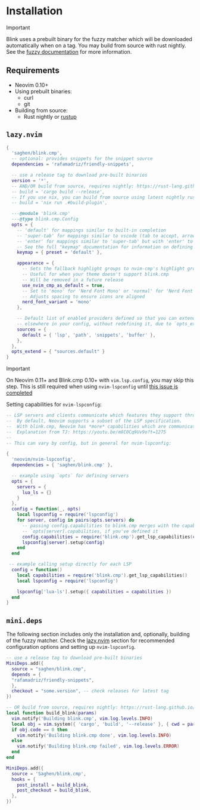 # Installation

> [!IMPORTANT]
> Blink uses a prebuilt binary for the fuzzy matcher which will be downloaded automatically when on a tag.
> You may build from source with rust nightly. See the [fuzzy documentation](./configuration/fuzzy.md) for more information.

## Requirements

- Neovim 0.10+
- Using prebuilt binaries:
  - curl
  - git
- Building from source:
  - Rust nightly or [rustup](https://rustup.rs/)

## `lazy.nvim`

```lua
{
  'saghen/blink.cmp',
  -- optional: provides snippets for the snippet source
  dependencies = 'rafamadriz/friendly-snippets',

  -- use a release tag to download pre-built binaries
  version = '*',
  -- AND/OR build from source, requires nightly: https://rust-lang.github.io/rustup/concepts/channels.html#working-with-nightly-rust
  -- build = 'cargo build --release',
  -- If you use nix, you can build from source using latest nightly rust with:
  -- build = 'nix run .#build-plugin',

  ---@module 'blink.cmp'
  ---@type blink.cmp.Config
  opts = {
    -- 'default' for mappings similar to built-in completion
    -- 'super-tab' for mappings similar to vscode (tab to accept, arrow keys to navigate)
    -- 'enter' for mappings similar to 'super-tab' but with 'enter' to accept
    -- See the full "keymap" documentation for information on defining your own keymap.
    keymap = { preset = 'default' },

    appearance = {
      -- Sets the fallback highlight groups to nvim-cmp's highlight groups
      -- Useful for when your theme doesn't support blink.cmp
      -- Will be removed in a future release
      use_nvim_cmp_as_default = true,
      -- Set to 'mono' for 'Nerd Font Mono' or 'normal' for 'Nerd Font'
      -- Adjusts spacing to ensure icons are aligned
      nerd_font_variant = 'mono'
    },

    -- Default list of enabled providers defined so that you can extend it
    -- elsewhere in your config, without redefining it, due to `opts_extend`
    sources = {
      default = { 'lsp', 'path', 'snippets', 'buffer' },
    },
  },
  opts_extend = { "sources.default" }
}
```

> [!IMPORTANT]
> On Neovim 0.11+ and Blink.cmp 0.10+ with `vim.lsp.config`, you may skip this step.
> This is still required when using `nvim-lspconfig` until [this issue is completed](https://github.com/neovim/nvim-lspconfig/issues/3494)

Setting capabilities for `nvim-lspconfig`:

```lua
-- LSP servers and clients communicate which features they support through "capabilities".
--  By default, Neovim supports a subset of the LSP specification.
--  With blink.cmp, Neovim has *more* capabilities which are communicated to the LSP servers.
--  Explanation from TJ: https://youtu.be/m8C0Cq9Uv9o?t=1275
--
-- This can vary by config, but in general for nvim-lspconfig:

{
  'neovim/nvim-lspconfig',
  dependencies = { 'saghen/blink.cmp' },

  -- example using `opts` for defining servers
  opts = {
    servers = {
      lua_ls = {}
    }
  },
  config = function(_, opts)
    local lspconfig = require('lspconfig')
    for server, config in pairs(opts.servers) do
      -- passing config.capabilities to blink.cmp merges with the capabilities in your
      -- `opts[server].capabilities, if you've defined it
      config.capabilities = require('blink.cmp').get_lsp_capabilities(config.capabilities)
      lspconfig[server].setup(config)
    end
  end

 -- example calling setup directly for each LSP
  config = function()
    local capabilities = require('blink.cmp').get_lsp_capabilities()
    local lspconfig = require('lspconfig')

    lspconfig['lua-ls'].setup({ capabilities = capabilities })
  end
}
```

## `mini.deps`

The following section includes only the installation and, optionally, building of the fuzzy matcher. Check the [lazy.nvim](#lazy.nvim) section for recommended configuration options and setting up `nvim-lspconfig`.

```lua
-- use a release tag to download pre-built binaries
MiniDeps.add({
  source = "saghen/blink.cmp",
  depends = {
  "rafamadriz/friendly-snippets",
  },
  checkout = "some.version", -- check releases for latest tag
})

-- OR build from source, requires nightly: https://rust-lang.github.io/rustup/concepts/channels.html#working-with-nightly-rust
local function build_blink(params)
  vim.notify('Building blink.cmp', vim.log.levels.INFO)
  local obj = vim.system({ 'cargo', 'build', '--release' }, { cwd = params.path }):wait()
  if obj.code == 0 then
    vim.notify('Building blink.cmp done', vim.log.levels.INFO)
  else
    vim.notify('Building blink.cmp failed', vim.log.levels.ERROR)
  end
end

MiniDeps.add({
  source = 'Saghen/blink.cmp',
  hooks = {
    post_install = build_blink,
    post_checkout = build_blink,
  },
})
```
